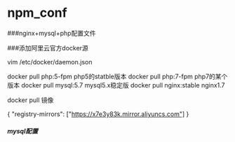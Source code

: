 # npm_conf
###nginx+mysql+php配置文件


###添加阿里云官方docker源

vim /etc/docker/daemon.json


docker pull php:5-fpm     php5的statble版本
docker pull php:7-fpm     php7的某个版本
docker pull mysql:5.7     mysql5.x稳定版
docker pull nginx:stable  nginx1.7

docker pull 镜像

{
  "registry-mirrors": ["https://x7e3y83k.mirror.aliyuncs.com"]
}

##### mysql配置
